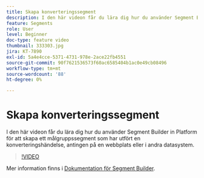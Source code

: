 ```yaml
---
title: Skapa konverteringssegment
description: I den här videon får du lära dig hur du använder Segment Builder in Platform för att skapa ett målgruppssegment som har utfört en konverteringshändelse, antingen på en webbplats eller i andra datasystem.
feature: Segments
role: User
level: Beginner
doc-type: feature video
thumbnail: 333303.jpg
jira: KT-7890
exl-id: 5a4e4cce-5371-4731-978e-2ace22fb4551
source-git-commit: 90f7621536573f60ac6585404b1ac0e49cb08496
workflow-type: tm+mt
source-wordcount: '88'
ht-degree: 0%

---
```


# Skapa konverteringssegment

I den här videon får du lära dig hur du använder Segment Builder in Platform för att skapa ett målgruppssegment som har utfört en konverteringshändelse, antingen på en webbplats eller i andra datasystem.

>[!VIDEO](https://video.tv.adobe.com/v/333303/?quality=12&learn=on)

Mer information finns i [Dokumentation för Segment Builder](https://experienceleague.adobe.com/docs/experience-platform/segmentation/ui/segment-builder.html).
